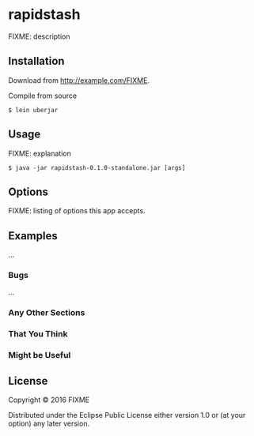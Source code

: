 # rapidstash

FIXME: description

## Installation

Download from http://example.com/FIXME.

Compile from source

    $ lein uberjar

## Usage

FIXME: explanation

    $ java -jar rapidstash-0.1.0-standalone.jar [args]

## Options

FIXME: listing of options this app accepts.

## Examples

...

### Bugs

...

### Any Other Sections
### That You Think
### Might be Useful

## License

Copyright © 2016 FIXME

Distributed under the Eclipse Public License either version 1.0 or (at
your option) any later version.
